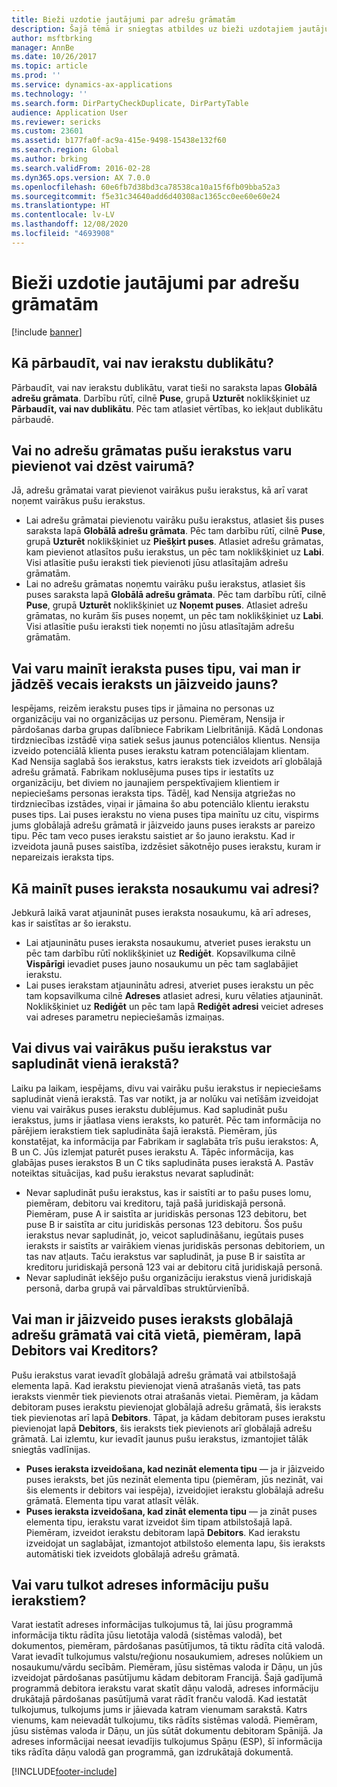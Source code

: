 ```yaml
---
title: Bieži uzdotie jautājumi par adrešu grāmatām
description: Šajā tēmā ir sniegtas atbildes uz bieži uzdotajiem jautājumiem saistībā ar adrešu grāmatām.
author: msftbrking
manager: AnnBe
ms.date: 10/26/2017
ms.topic: article
ms.prod: ''
ms.service: dynamics-ax-applications
ms.technology: ''
ms.search.form: DirPartyCheckDuplicate, DirPartyTable
audience: Application User
ms.reviewer: sericks
ms.custom: 23601
ms.assetid: b177fa0f-ac9a-415e-9498-15438e132f60
ms.search.region: Global
ms.author: brking
ms.search.validFrom: 2016-02-28
ms.dyn365.ops.version: AX 7.0.0
ms.openlocfilehash: 60e6fb7d38bd3ca78538ca10a15f6fb09bba52a3
ms.sourcegitcommit: f5e31c34640add6d40308ac1365cc0ee60e60e24
ms.translationtype: HT
ms.contentlocale: lv-LV
ms.lasthandoff: 12/08/2020
ms.locfileid: "4693908"
---
```

# <a name="address-books-faq"></a>Bieži uzdotie jautājumi par adrešu grāmatām

[!include [banner](../includes/banner.md)]

## <a name="how-do-i-check-for-duplicate-records"></a>Kā pārbaudīt, vai nav ierakstu dublikātu?

Pārbaudīt, vai nav ierakstu dublikātu, varat tieši no saraksta lapas **Globālā adrešu grāmata**. Darbību rūtī, cilnē **Puse**, grupā **Uzturēt** noklikšķiniet uz **Pārbaudīt, vai nav dublikātu**. Pēc tam atlasiet vērtības, ko iekļaut dublikātu pārbaudē.

## <a name="can-i-bulk-add-or-delete-party-records-from-an-address-book"></a>Vai no adrešu grāmatas pušu ierakstus varu pievienot vai dzēst vairumā?

Jā, adrešu grāmatai varat pievienot vairākus pušu ierakstus, kā arī varat noņemt vairākus pušu ierakstus.

- Lai adrešu grāmatai pievienotu vairāku pušu ierakstus, atlasiet šis puses saraksta lapā **Globālā adrešu grāmata**. Pēc tam darbību rūtī, cilnē **Puse**, grupā **Uzturēt** noklikšķiniet uz **Piešķirt puses**. Atlasiet adrešu grāmatas, kam pievienot atlasītos pušu ierakstus, un pēc tam noklikšķiniet uz **Labi**. Visi atlasītie pušu ieraksti tiek pievienoti jūsu atlasītajām adrešu grāmatām.
- Lai no adrešu grāmatas noņemtu vairāku pušu ierakstus, atlasiet šis puses saraksta lapā **Globālā adrešu grāmata**. Pēc tam darbību rūtī, cilnē **Puse**, grupā **Uzturēt** noklikšķiniet uz **Noņemt puses**. Atlasiet adrešu grāmatas, no kurām šīs puses noņemt, un pēc tam noklikšķiniet uz **Labi**. Visi atlasītie pušu ieraksti tiek noņemti no jūsu atlasītajām adrešu grāmatām.

## <a name="can-i-change-the-party-type-of-a-record-or-do-i-have-to-delete-the-old-record-and-create-a-new-one"></a>Vai varu mainīt ieraksta puses tipu, vai man ir jādzēš vecais ieraksts un jāizveido jauns?

Iespējams, reizēm ierakstu puses tips ir jāmaina no personas uz organizāciju vai no organizācijas uz personu. Piemēram, Nensija ir pārdošanas darba grupas dalībniece Fabrikam Lielbritānijā. Kādā Londonas tirdzniecības izstādē viņa satiek sešus jaunus potenciālos klientus. Nensija izveido potenciālā klienta puses ierakstu katram potenciālajam klientam. Kad Nensija saglabā šos ierakstus, katrs ieraksts tiek izveidots arī globālajā adrešu grāmatā. Fabrikam noklusējuma puses tips ir iestatīts uz organizāciju, bet diviem no jaunajiem perspektīvajiem klientiem ir nepieciešams personas ieraksta tips. Tādēļ, kad Nensija atgriežas no tirdzniecības izstādes, viņai ir jāmaina šo abu potenciālo klientu ierakstu puses tips. Lai puses ierakstu no viena puses tipa mainītu uz citu, vispirms jums globālajā adrešu grāmatā ir jāizveido jauns puses ieraksts ar pareizo tipu. Pēc tam veco puses ierakstu saistiet ar šo jauno ierakstu. Kad ir izveidota jaunā puses saistība, izdzēsiet sākotnējo puses ierakstu, kuram ir nepareizais ieraksta tips.

## <a name="how-do-i-change-the-name-or-address-of-a-party-record"></a>Kā mainīt puses ieraksta nosaukumu vai adresi?

Jebkurā laikā varat atjaunināt puses ieraksta nosaukumu, kā arī adreses, kas ir saistītas ar šo ierakstu.

- Lai atjauninātu puses ieraksta nosaukumu, atveriet puses ierakstu un pēc tam darbību rūtī noklikšķiniet uz **Rediģēt**. Kopsavilkuma cilnē **Vispārīgi** ievadiet puses jauno nosaukumu un pēc tam saglabājiet ierakstu.
- Lai puses ierakstam atjauninātu adresi, atveriet puses ierakstu un pēc tam kopsavilkuma cilnē **Adreses** atlasiet adresi, kuru vēlaties atjaunināt. Noklikšķiniet uz **Rediģēt** un pēc tam lapā **Rediģēt adresi** veiciet adreses vai adreses parametru nepieciešamās izmaiņas.

## <a name="can-i-merge-two-or-more-party-records-into-one-record"></a>Vai divus vai vairākus pušu ierakstus var sapludināt vienā ierakstā?

Laiku pa laikam, iespējams, divu vai vairāku pušu ierakstus ir nepieciešams sapludināt vienā ierakstā. Tas var notikt, ja ar nolūku vai netīšām izveidojat vienu vai vairākus puses ierakstu dublējumus. Kad sapludināt pušu ierakstus, jums ir jāatlasa viens ieraksts, ko paturēt. Pēc tam informācija no pārējiem ierakstiem tiek sapludināta šajā ierakstā. Piemēram, jūs konstatējat, ka informācija par Fabrikam ir saglabāta trīs pušu ierakstos: A, B un C. Jūs izlemjat paturēt puses ierakstu A. Tāpēc informācija, kas glabājas puses ierakstos B un C tiks sapludināta puses ierakstā A. Pastāv noteiktas situācijas, kad pušu ierakstus nevarat sapludināt:

- Nevar sapludināt pušu ierakstus, kas ir saistīti ar to pašu puses lomu, piemēram, debitoru vai kreditoru, tajā pašā juridiskajā personā. Piemēram, puse A ir saistīta ar juridiskās personas 123 debitoru, bet puse B ir saistīta ar citu juridiskās personas 123 debitoru. Šos pušu ierakstus nevar sapludināt, jo, veicot sapludināšanu, iegūtais puses ieraksts ir saistīts ar vairākiem vienas juridiskās personas debitoriem, un tas nav atļauts. Taču ierakstus var sapludināt, ja puse B ir saistīta ar kreditoru juridiskajā personā 123 vai ar debitoru citā juridiskajā personā.
- Nevar sapludināt iekšējo pušu organizāciju ierakstus vienā juridiskajā personā, darba grupā vai pārvaldības struktūrvienībā.

## <a name="should-i-create-a-party-record-in-the-global-address-book-or-in-another-place-such-as-the-customer-or-vendor-page"></a>Vai man ir jāizveido puses ieraksts globālajā adrešu grāmatā vai citā vietā, piemēram, lapā Debitors vai Kreditors?

Pušu ierakstus varat ievadīt globālajā adrešu grāmatā vai atbilstošajā elementa lapā. Kad ierakstu pievienojat vienā atrašanās vietā, tas pats ieraksts vienmēr tiek pievienots otrai atrašanās vietai. Piemēram, ja kādam debitoram puses ierakstu pievienojat globālajā adrešu grāmatā, šis ieraksts tiek pievienotas arī lapā **Debitors**. Tāpat, ja kādam debitoram puses ierakstu pievienojat lapā **Debitors**, šis ieraksts tiek pievienots arī globālajā adrešu grāmatā. Lai izlemtu, kur ievadīt jaunus pušu ierakstus, izmantojiet tālāk sniegtās vadlīnijas.

- **Puses ieraksta izveidošana, kad nezināt elementa tipu** — ja ir jāizveido puses ieraksts, bet jūs nezināt elementa tipu (piemēram, jūs nezināt, vai šis elements ir debitors vai iespēja), izveidojiet ierakstu globālajā adrešu grāmatā. Elementa tipu varat atlasīt vēlāk.
- **Puses ieraksta izveidošana, kad zināt elementa tipu** — ja zināt puses elementa tipu, ierakstu varat izveidot šim tipam atbilstošajā lapā. Piemēram, izveidot ierakstu debitoram lapā **Debitors**. Kad ierakstu izveidojat un saglabājat, izmantojot atbilstošo elementa lapu, šis ieraksts automātiski tiek izveidots globālajā adrešu grāmatā.

## <a name="can-i-translate-address-information-for-party-records"></a>Vai varu tulkot adreses informāciju pušu ierakstiem?

Varat iestatīt adreses informācijas tulkojumus tā, lai jūsu programmā informācija tiktu rādīta jūsu lietotāja valodā (sistēmas valodā), bet dokumentos, piemēram, pārdošanas pasūtījumos, tā tiktu rādīta citā valodā. Varat ievadīt tulkojumus valstu/reģionu nosaukumiem, adreses nolūkiem un nosaukumu/vārdu secībām. Piemēram, jūsu sistēmas valoda ir Dāņu, un jūs izveidojat pārdošanas pasūtījumu kādam debitoram Francijā. Šajā gadījumā programmā debitora ierakstu varat skatīt dāņu valodā, adreses informāciju drukātajā pārdošanas pasūtījumā varat rādīt franču valodā. Kad iestatāt tulkojumus, tulkojums jums ir jāievada katram vienumam sarakstā. Katrs vienums, kam neievadāt tulkojumu, tiks rādīts sistēmas valodā. Piemēram, jūsu sistēmas valoda ir Dāņu, un jūs sūtāt dokumentu debitoram Spānijā. Ja adreses informācijai neesat ievadījis tulkojumus Spāņu (ESP), šī informācija tiks rādīta dāņu valodā gan programmā, gan izdrukātajā dokumentā.


[!INCLUDE[footer-include](../../../includes/footer-banner.md)]